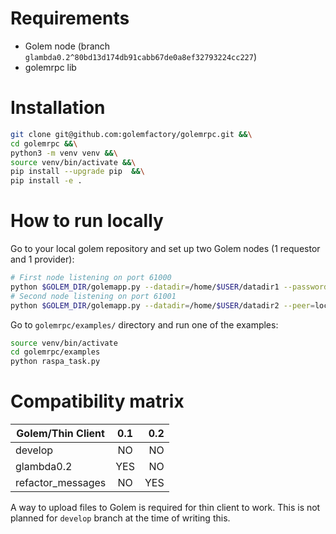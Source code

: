 # Requirements

- Golem node (branch `glambda0.2^80bd13d174db91cabb67de0a8ef32793224cc227`)
- golemrpc lib 

# Installation

```sh
git clone git@github.com:golemfactory/golemrpc.git &&\
cd golemrpc &&\
python3 -m venv venv &&\
source venv/bin/activate &&\
pip install --upgrade pip  &&\
pip install -e .
```


# How to run locally

Go to your local golem repository and set up two Golem nodes (1 requestor and 1 provider):

```sh
# First node listening on port 61000
python $GOLEM_DIR/golemapp.py --datadir=/home/$USER/datadir1 --password=node1 --accept-terms --rpc-address=localhost:61000
# Second node listening on port 61001
python $GOLEM_DIR/golemapp.py --datadir=/home/$USER/datadir2 --peer=localhost:40102 --rpc-address=localhost:61001
```

Go to `golemrpc/examples/` directory and run one of the examples:

```sh
source venv/bin/activate
cd golemrpc/examples
python raspa_task.py
```

# Compatibility matrix

| Golem/Thin Client        | 0.1           | 0.2  |
| -------------------------|:-------------:| ----:|
| develop                  | NO            | NO   |
| glambda0.2               | YES           | NO   |
| refactor_messages        | NO            | YES  |

A way to upload files to Golem is required for thin client to work. This is not planned for `develop` branch at the time of writing this.
